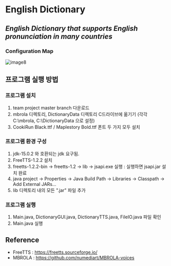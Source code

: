 # English Dictionary
## _English Dictionary that supports English pronunciation in many countries_

### Configuration Map
![image8](https://user-images.githubusercontent.com/79684170/119258692-cc194a80-bc05-11eb-9770-c7cbd8f1d5f7.png)

## 프로그램 실행 방법
### 프로그램 설치
1. team project master branch 다운로드
2. mbrola 디렉토리, DictionaryData 디렉토리 C드라이브에 옮기기 (각각 C:\\mbrola, C:\\DictionaryData 으로 설정)
3. CookiRun Black.ttf / Maplestory Bold.ttf 폰트 두 가지 모두 설치
### 프로그램 환경 구성
1. jdk-15.0.2 와 호환되는 jdk 요구됨.
2. FreeTTS-1.2.2 설치
3. freetts-1.2.2-bin -> freetts-1.2 -> lib -> jsapi.exe 실행 : 실행하면 jsapi.jar 설치 완료
4. java project -> Properties -> Java Build Path -> Libraries -> Classpath -> Add External JARs...
5. lib 디렉토리 내의 모든 ".jar" 파일 추가
### 프로그램 실행
1. Main.java, DictionaryGUI.java, DictionaryTTS.java, FileIO.java 파일 확인
2. Main.java 실행

## Reference
- FreeTTS : https://freetts.sourceforge.io/
- MBROLA : https://github.com/numediart/MBROLA-voices
